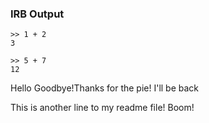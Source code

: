 
### IRB Output 
    >> 1 + 2
    3

    >> 5 + 7
    12


Hello
Goodbye!Thanks for the pie!
I'll be back

This is another line to my readme file! Boom! 
